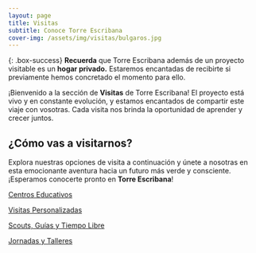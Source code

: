 ```yaml
---
layout: page
title: Visitas
subtitle: Conoce Torre Escribana
cover-img: /assets/img/visitas/bulgaros.jpg
---
```


{: .box-success}
**Recuerda** que Torre Escribana además de un proyecto visitable es un **hogar privado.** Estaremos encantadas de recibirte si previamente hemos concretado el momento para ello.

¡Bienvenido a la sección de **Visitas** de Torre Escribana! El proyecto está vivo y en constante evolución, y estamos encantados de compartir este viaje con vosotras. Cada visita nos brinda la oportunidad de aprender y crecer juntos.


## ¿Cómo vas a visitarnos?
Explora nuestras opciones de visita a continuación y únete a nosotras en esta emocionante aventura hacia un futuro más verde y consciente. ¡Esperamos conocerte pronto en **Torre Escribana**!

<a href="{{ '/visitas-educa ' | absolute_url  }}" class="button" type="button" >Centros Educativos
</a>

<a href="{{ '/visitas-individual ' | absolute_url  }}" class="button" type="button" >Visitas Personalizadas
</a>

<a href="{{ '/visitas-scouts ' | absolute_url  }}" class="button" type="button" >Scouts, Guías y Tiempo Libre
</a>

<a href="{{ '/visitas-talleres ' | absolute_url  }}" class="button" type="button" >Jornadas y Talleres
</a>


